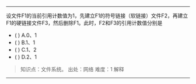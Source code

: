 ---
设文件F1的当前引用计数值为1，先建立F1的符号链接（软链接）文件F2，再建立F1的硬链接文件F3，然后删除F1。此时，F2和F3的引用计数值分别是
- ( ) A.0、1 
- ( ) B.1、1 
- ( ) C.1、2 
- ( ) D.2、1

> 知识点：文件系统。
> 出处：网络
> 难度：1
> 解释

---